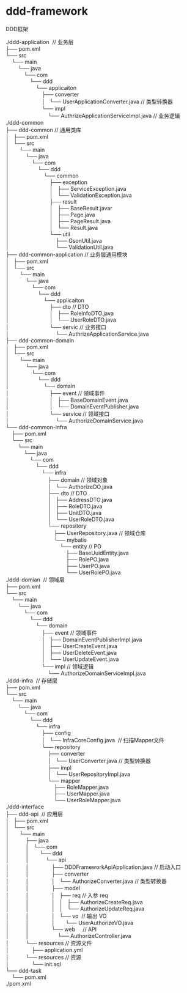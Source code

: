 # ddd-framework
DDD框架


<p style="margin:0;">./ddd-application&nbsp; // 业务层</p><p style="margin:0;">├── pom.xml</p><p style="margin:0;">└── src</p><p style="margin:0;">&nbsp; &nbsp; └── main</p><p style="margin:0;">&nbsp; &nbsp; &nbsp; &nbsp; └── java</p><p style="margin:0;">&nbsp; &nbsp; &nbsp; &nbsp; &nbsp; &nbsp; └── com</p><p style="margin:0;">&nbsp; &nbsp; &nbsp; &nbsp; &nbsp; &nbsp; &nbsp; &nbsp; └── ddd</p><p style="margin:0;">&nbsp; &nbsp; &nbsp; &nbsp; &nbsp; &nbsp; &nbsp; &nbsp; &nbsp; &nbsp; └── applicaiton</p><p style="margin:0;">&nbsp; &nbsp; &nbsp; &nbsp; &nbsp; &nbsp; &nbsp; &nbsp; &nbsp; &nbsp; &nbsp; &nbsp; ├── converter</p><p style="margin:0;">&nbsp; &nbsp; &nbsp; &nbsp; &nbsp; &nbsp; &nbsp; &nbsp; &nbsp; &nbsp; &nbsp; &nbsp; │&nbsp; &nbsp;└── UserApplicationConverter.java // 类型转换器</p><p style="margin:0;">&nbsp; &nbsp; &nbsp; &nbsp; &nbsp; &nbsp; &nbsp; &nbsp; &nbsp; &nbsp; &nbsp; &nbsp; └── impl</p><p style="margin:0;">&nbsp; &nbsp; &nbsp; &nbsp; &nbsp; &nbsp; &nbsp; &nbsp; &nbsp; &nbsp; &nbsp; &nbsp; &nbsp; &nbsp; └── AuthrizeApplicationServiceImpl.java // 业务逻辑</p><p style="margin:0;">./ddd-common</p><p style="margin:0;">├── ddd-common // 通用类库</p><p style="margin:0;">│&nbsp; &nbsp;├── pom.xml</p><p style="margin:0;">│&nbsp; &nbsp;└── src</p><p style="margin:0;">│&nbsp; &nbsp; &nbsp; &nbsp;└── main</p><p style="margin:0;">│&nbsp; &nbsp; &nbsp; &nbsp; &nbsp; &nbsp;└── java</p><p style="margin:0;">│&nbsp; &nbsp; &nbsp; &nbsp; &nbsp; &nbsp; &nbsp; &nbsp;└── com</p><p style="margin:0;">│&nbsp; &nbsp; &nbsp; &nbsp; &nbsp; &nbsp; &nbsp; &nbsp; &nbsp; &nbsp;└── ddd</p><p style="margin:0;">│&nbsp; &nbsp; &nbsp; &nbsp; &nbsp; &nbsp; &nbsp; &nbsp; &nbsp; &nbsp; &nbsp; &nbsp;└── common</p><p style="margin:0;">│&nbsp; &nbsp; &nbsp; &nbsp; &nbsp; &nbsp; &nbsp; &nbsp; &nbsp; &nbsp; &nbsp; &nbsp; &nbsp; &nbsp;├── exception</p><p style="margin:0;">│&nbsp; &nbsp; &nbsp; &nbsp; &nbsp; &nbsp; &nbsp; &nbsp; &nbsp; &nbsp; &nbsp; &nbsp; &nbsp; &nbsp;│&nbsp; &nbsp;├── ServiceException.java</p><p style="margin:0;">│&nbsp; &nbsp; &nbsp; &nbsp; &nbsp; &nbsp; &nbsp; &nbsp; &nbsp; &nbsp; &nbsp; &nbsp; &nbsp; &nbsp;│&nbsp; &nbsp;└── ValidationException.java</p><p style="margin:0;">│&nbsp; &nbsp; &nbsp; &nbsp; &nbsp; &nbsp; &nbsp; &nbsp; &nbsp; &nbsp; &nbsp; &nbsp; &nbsp; &nbsp;├── result</p><p style="margin:0;">│&nbsp; &nbsp; &nbsp; &nbsp; &nbsp; &nbsp; &nbsp; &nbsp; &nbsp; &nbsp; &nbsp; &nbsp; &nbsp; &nbsp;│&nbsp; &nbsp;├── BaseResult.javar</p><p style="margin:0;">│&nbsp; &nbsp; &nbsp; &nbsp; &nbsp; &nbsp; &nbsp; &nbsp; &nbsp; &nbsp; &nbsp; &nbsp; &nbsp; &nbsp;│&nbsp; &nbsp;├── Page.java</p><p style="margin:0;">│&nbsp; &nbsp; &nbsp; &nbsp; &nbsp; &nbsp; &nbsp; &nbsp; &nbsp; &nbsp; &nbsp; &nbsp; &nbsp; &nbsp;│&nbsp; &nbsp;├── PageResult.java</p><p style="margin:0;">│&nbsp; &nbsp; &nbsp; &nbsp; &nbsp; &nbsp; &nbsp; &nbsp; &nbsp; &nbsp; &nbsp; &nbsp; &nbsp; &nbsp;│&nbsp; &nbsp;└── Result.java</p><p style="margin:0;">│&nbsp; &nbsp; &nbsp; &nbsp; &nbsp; &nbsp; &nbsp; &nbsp; &nbsp; &nbsp; &nbsp; &nbsp; &nbsp; &nbsp;└── util</p><p style="margin:0;">│&nbsp; &nbsp; &nbsp; &nbsp; &nbsp; &nbsp; &nbsp; &nbsp; &nbsp; &nbsp; &nbsp; &nbsp; &nbsp; &nbsp; &nbsp; &nbsp;├── GsonUtil.java</p><p style="margin:0;">│&nbsp; &nbsp; &nbsp; &nbsp; &nbsp; &nbsp; &nbsp; &nbsp; &nbsp; &nbsp; &nbsp; &nbsp; &nbsp; &nbsp; &nbsp; &nbsp;└── ValidationUtil.java</p><p style="margin:0;">├── ddd-common-application // 业务层通用模块</p><p style="margin:0;">│&nbsp; &nbsp;├── pom.xml</p><p style="margin:0;">│&nbsp; &nbsp;└── src</p><p style="margin:0;">│&nbsp; &nbsp; &nbsp; &nbsp;└── main</p><p style="margin:0;">│&nbsp; &nbsp; &nbsp; &nbsp; &nbsp; &nbsp;└── java</p><p style="margin:0;">│&nbsp; &nbsp; &nbsp; &nbsp; &nbsp; &nbsp; &nbsp; &nbsp;└── com</p><p style="margin:0;">│&nbsp; &nbsp; &nbsp; &nbsp; &nbsp; &nbsp; &nbsp; &nbsp; &nbsp; &nbsp;└── ddd</p><p style="margin:0;">│&nbsp; &nbsp; &nbsp; &nbsp; &nbsp; &nbsp; &nbsp; &nbsp; &nbsp; &nbsp; &nbsp; &nbsp;└── applicaiton</p><p style="margin:0;">│&nbsp; &nbsp; &nbsp; &nbsp; &nbsp; &nbsp; &nbsp; &nbsp; &nbsp; &nbsp; &nbsp; &nbsp; &nbsp; &nbsp;├── dto // DTO</p><p style="margin:0;">│&nbsp; &nbsp; &nbsp; &nbsp; &nbsp; &nbsp; &nbsp; &nbsp; &nbsp; &nbsp; &nbsp; &nbsp; &nbsp; &nbsp;│&nbsp; &nbsp;├── RoleInfoDTO.java</p><p style="margin:0;">│&nbsp; &nbsp; &nbsp; &nbsp; &nbsp; &nbsp; &nbsp; &nbsp; &nbsp; &nbsp; &nbsp; &nbsp; &nbsp; &nbsp;│&nbsp; &nbsp;└── UserRoleDTO.java</p><p style="margin:0;">│&nbsp; &nbsp; &nbsp; &nbsp; &nbsp; &nbsp; &nbsp; &nbsp; &nbsp; &nbsp; &nbsp; &nbsp; &nbsp; &nbsp;└── servic // 业务接口</p><p style="margin:0;">│&nbsp; &nbsp; &nbsp; &nbsp; &nbsp; &nbsp; &nbsp; &nbsp; &nbsp; &nbsp; &nbsp; &nbsp; &nbsp; &nbsp; &nbsp; &nbsp;└── AuthrizeApplicationService.java</p><p style="margin:0;">├── ddd-common-domain</p><p style="margin:0;">│&nbsp; &nbsp;├── pom.xml</p><p style="margin:0;">│&nbsp; &nbsp;└── src</p><p style="margin:0;">│&nbsp; &nbsp; &nbsp; &nbsp;└── main</p><p style="margin:0;">│&nbsp; &nbsp; &nbsp; &nbsp; &nbsp; &nbsp;└── java</p><p style="margin:0;">│&nbsp; &nbsp; &nbsp; &nbsp; &nbsp; &nbsp; &nbsp; &nbsp;└── com</p><p style="margin:0;">│&nbsp; &nbsp; &nbsp; &nbsp; &nbsp; &nbsp; &nbsp; &nbsp; &nbsp; &nbsp;└── ddd</p><p style="margin:0;">│&nbsp; &nbsp; &nbsp; &nbsp; &nbsp; &nbsp; &nbsp; &nbsp; &nbsp; &nbsp; &nbsp; &nbsp;└── domain</p><p style="margin:0;">│&nbsp; &nbsp; &nbsp; &nbsp; &nbsp; &nbsp; &nbsp; &nbsp; &nbsp; &nbsp; &nbsp; &nbsp; &nbsp; &nbsp;├── event // 领域事件</p><p style="margin:0;">│&nbsp; &nbsp; &nbsp; &nbsp; &nbsp; &nbsp; &nbsp; &nbsp; &nbsp; &nbsp; &nbsp; &nbsp; &nbsp; &nbsp;│&nbsp; &nbsp;├── BaseDomainEvent.java</p><p style="margin:0;">│&nbsp; &nbsp; &nbsp; &nbsp; &nbsp; &nbsp; &nbsp; &nbsp; &nbsp; &nbsp; &nbsp; &nbsp; &nbsp; &nbsp;│&nbsp; &nbsp;└── DomainEventPublisher.java</p><p style="margin:0;">│&nbsp; &nbsp; &nbsp; &nbsp; &nbsp; &nbsp; &nbsp; &nbsp; &nbsp; &nbsp; &nbsp; &nbsp; &nbsp; &nbsp;└── service // 领域接口</p><p style="margin:0;">│&nbsp; &nbsp; &nbsp; &nbsp; &nbsp; &nbsp; &nbsp; &nbsp; &nbsp; &nbsp; &nbsp; &nbsp; &nbsp; &nbsp; &nbsp; &nbsp;└── AuthorizeDomainService.java</p><p style="margin:0;">└── ddd-common-infra</p><p style="margin:0;">&nbsp; &nbsp; ├── pom.xml</p><p style="margin:0;">&nbsp; &nbsp; └── src</p><p style="margin:0;">&nbsp; &nbsp; &nbsp; &nbsp; └── main</p><p style="margin:0;">&nbsp; &nbsp; &nbsp; &nbsp; &nbsp; &nbsp; └── java</p><p style="margin:0;">&nbsp; &nbsp; &nbsp; &nbsp; &nbsp; &nbsp; &nbsp; &nbsp; └── com</p><p style="margin:0;">&nbsp; &nbsp; &nbsp; &nbsp; &nbsp; &nbsp; &nbsp; &nbsp; &nbsp; &nbsp; └── ddd</p><p style="margin:0;">&nbsp; &nbsp; &nbsp; &nbsp; &nbsp; &nbsp; &nbsp; &nbsp; &nbsp; &nbsp; &nbsp; &nbsp; └── infra</p><p style="margin:0;">&nbsp; &nbsp; &nbsp; &nbsp; &nbsp; &nbsp; &nbsp; &nbsp; &nbsp; &nbsp; &nbsp; &nbsp; &nbsp; &nbsp; ├── domain // 领域对象</p><p style="margin:0;">&nbsp; &nbsp; &nbsp; &nbsp; &nbsp; &nbsp; &nbsp; &nbsp; &nbsp; &nbsp; &nbsp; &nbsp; &nbsp; &nbsp; │&nbsp; &nbsp;└── AuthorizeDO.java</p><p style="margin:0;">&nbsp; &nbsp; &nbsp; &nbsp; &nbsp; &nbsp; &nbsp; &nbsp; &nbsp; &nbsp; &nbsp; &nbsp; &nbsp; &nbsp; ├── dto // DTO</p><p style="margin:0;">&nbsp; &nbsp; &nbsp; &nbsp; &nbsp; &nbsp; &nbsp; &nbsp; &nbsp; &nbsp; &nbsp; &nbsp; &nbsp; &nbsp; │&nbsp; &nbsp;├── AddressDTO.java</p><p style="margin:0;">&nbsp; &nbsp; &nbsp; &nbsp; &nbsp; &nbsp; &nbsp; &nbsp; &nbsp; &nbsp; &nbsp; &nbsp; &nbsp; &nbsp; │&nbsp; &nbsp;├── RoleDTO.java</p><p style="margin:0;">&nbsp; &nbsp; &nbsp; &nbsp; &nbsp; &nbsp; &nbsp; &nbsp; &nbsp; &nbsp; &nbsp; &nbsp; &nbsp; &nbsp; │&nbsp; &nbsp;├── UnitDTO.java</p><p style="margin:0;">&nbsp; &nbsp; &nbsp; &nbsp; &nbsp; &nbsp; &nbsp; &nbsp; &nbsp; &nbsp; &nbsp; &nbsp; &nbsp; &nbsp; │&nbsp; &nbsp;└── UserRoleDTO.java</p><p style="margin:0;">&nbsp; &nbsp; &nbsp; &nbsp; &nbsp; &nbsp; &nbsp; &nbsp; &nbsp; &nbsp; &nbsp; &nbsp; &nbsp; &nbsp; └── repository</p><p style="margin:0;">&nbsp; &nbsp; &nbsp; &nbsp; &nbsp; &nbsp; &nbsp; &nbsp; &nbsp; &nbsp; &nbsp; &nbsp; &nbsp; &nbsp; &nbsp; &nbsp; ├── UserRepository.java // 领域仓库</p><p style="margin:0;">&nbsp; &nbsp; &nbsp; &nbsp; &nbsp; &nbsp; &nbsp; &nbsp; &nbsp; &nbsp; &nbsp; &nbsp; &nbsp; &nbsp; &nbsp; &nbsp; └── mybatis</p><p style="margin:0;">&nbsp; &nbsp; &nbsp; &nbsp; &nbsp; &nbsp; &nbsp; &nbsp; &nbsp; &nbsp; &nbsp; &nbsp; &nbsp; &nbsp; &nbsp; &nbsp; &nbsp; &nbsp; └── entity // PO</p><p style="margin:0;">&nbsp; &nbsp; &nbsp; &nbsp; &nbsp; &nbsp; &nbsp; &nbsp; &nbsp; &nbsp; &nbsp; &nbsp; &nbsp; &nbsp; &nbsp; &nbsp; &nbsp; &nbsp; &nbsp; &nbsp; ├── BaseUuidEntity.java</p><p style="margin:0;">&nbsp; &nbsp; &nbsp; &nbsp; &nbsp; &nbsp; &nbsp; &nbsp; &nbsp; &nbsp; &nbsp; &nbsp; &nbsp; &nbsp; &nbsp; &nbsp; &nbsp; &nbsp; &nbsp; &nbsp; ├── RolePO.java</p><p style="margin:0;">&nbsp; &nbsp; &nbsp; &nbsp; &nbsp; &nbsp; &nbsp; &nbsp; &nbsp; &nbsp; &nbsp; &nbsp; &nbsp; &nbsp; &nbsp; &nbsp; &nbsp; &nbsp; &nbsp; &nbsp; ├── UserPO.java</p><p style="margin:0;">&nbsp; &nbsp; &nbsp; &nbsp; &nbsp; &nbsp; &nbsp; &nbsp; &nbsp; &nbsp; &nbsp; &nbsp; &nbsp; &nbsp; &nbsp; &nbsp; &nbsp; &nbsp; &nbsp; &nbsp; └── UserRolePO.java</p><p style="margin:0;">./ddd-domian&nbsp; // 领域层</p><p style="margin:0;">├── pom.xml</p><p style="margin:0;">└── src</p><p style="margin:0;">&nbsp; &nbsp; └── main</p><p style="margin:0;">&nbsp; &nbsp; &nbsp; &nbsp; └── java</p><p style="margin:0;">&nbsp; &nbsp; &nbsp; &nbsp; &nbsp; &nbsp; └── com</p><p style="margin:0;">&nbsp; &nbsp; &nbsp; &nbsp; &nbsp; &nbsp; &nbsp; &nbsp; └── ddd</p><p style="margin:0;">&nbsp; &nbsp; &nbsp; &nbsp; &nbsp; &nbsp; &nbsp; &nbsp; &nbsp; &nbsp; └── domain</p><p style="margin:0;">&nbsp; &nbsp; &nbsp; &nbsp; &nbsp; &nbsp; &nbsp; &nbsp; &nbsp; &nbsp; &nbsp; &nbsp; ├── event // 领域事件</p><p style="margin:0;">&nbsp; &nbsp; &nbsp; &nbsp; &nbsp; &nbsp; &nbsp; &nbsp; &nbsp; &nbsp; &nbsp; &nbsp; │&nbsp; &nbsp;├── DomainEventPublisherImpl.java</p><p style="margin:0;">&nbsp; &nbsp; &nbsp; &nbsp; &nbsp; &nbsp; &nbsp; &nbsp; &nbsp; &nbsp; &nbsp; &nbsp; │&nbsp; &nbsp;├── UserCreateEvent.java</p><p style="margin:0;">&nbsp; &nbsp; &nbsp; &nbsp; &nbsp; &nbsp; &nbsp; &nbsp; &nbsp; &nbsp; &nbsp; &nbsp; │&nbsp; &nbsp;├── UserDeleteEvent.java</p><p style="margin:0;">&nbsp; &nbsp; &nbsp; &nbsp; &nbsp; &nbsp; &nbsp; &nbsp; &nbsp; &nbsp; &nbsp; &nbsp; │&nbsp; &nbsp;└── UserUpdateEvent.java</p><p style="margin:0;">&nbsp; &nbsp; &nbsp; &nbsp; &nbsp; &nbsp; &nbsp; &nbsp; &nbsp; &nbsp; &nbsp; &nbsp; └── impl // 领域逻辑</p><p style="margin:0;">&nbsp; &nbsp; &nbsp; &nbsp; &nbsp; &nbsp; &nbsp; &nbsp; &nbsp; &nbsp; &nbsp; &nbsp; &nbsp; &nbsp; └── AuthorizeDomainServiceImpl.java</p><p style="margin:0;">./ddd-infra&nbsp; // 存储层</p><p style="margin:0;">├── pom.xml</p><p style="margin:0;">└── src</p><p style="margin:0;">&nbsp; &nbsp; └── main</p><p style="margin:0;">&nbsp; &nbsp; &nbsp; &nbsp; └── java</p><p style="margin:0;">&nbsp; &nbsp; &nbsp; &nbsp; &nbsp; &nbsp; └── com</p><p style="margin:0;">&nbsp; &nbsp; &nbsp; &nbsp; &nbsp; &nbsp; &nbsp; &nbsp; └── ddd</p><p style="margin:0;">&nbsp; &nbsp; &nbsp; &nbsp; &nbsp; &nbsp; &nbsp; &nbsp; &nbsp; &nbsp; └── infra</p><p style="margin:0;">&nbsp; &nbsp; &nbsp; &nbsp; &nbsp; &nbsp; &nbsp; &nbsp; &nbsp; &nbsp; &nbsp; &nbsp; ├── config</p><p style="margin:0;">&nbsp; &nbsp; &nbsp; &nbsp; &nbsp; &nbsp; &nbsp; &nbsp; &nbsp; &nbsp; &nbsp; &nbsp; │&nbsp; &nbsp;└── InfraCoreConfig.java&nbsp; // 扫描Mapper文件</p><p style="margin:0;">&nbsp; &nbsp; &nbsp; &nbsp; &nbsp; &nbsp; &nbsp; &nbsp; &nbsp; &nbsp; &nbsp; &nbsp; └── repository</p><p style="margin:0;">&nbsp; &nbsp; &nbsp; &nbsp; &nbsp; &nbsp; &nbsp; &nbsp; &nbsp; &nbsp; &nbsp; &nbsp; &nbsp; &nbsp; ├── converter</p><p style="margin:0;">&nbsp; &nbsp; &nbsp; &nbsp; &nbsp; &nbsp; &nbsp; &nbsp; &nbsp; &nbsp; &nbsp; &nbsp; &nbsp; &nbsp; │&nbsp; &nbsp;└── UserConverter.java // 类型转换器</p><p style="margin:0;">&nbsp; &nbsp; &nbsp; &nbsp; &nbsp; &nbsp; &nbsp; &nbsp; &nbsp; &nbsp; &nbsp; &nbsp; &nbsp; &nbsp; ├── impl</p><p style="margin:0;">&nbsp; &nbsp; &nbsp; &nbsp; &nbsp; &nbsp; &nbsp; &nbsp; &nbsp; &nbsp; &nbsp; &nbsp; &nbsp; &nbsp; │&nbsp; &nbsp;└── UserRepositoryImpl.java</p><p style="margin:0;">&nbsp; &nbsp; &nbsp; &nbsp; &nbsp; &nbsp; &nbsp; &nbsp; &nbsp; &nbsp; &nbsp; &nbsp; &nbsp; &nbsp; └── mapper</p><p style="margin:0;">&nbsp; &nbsp; &nbsp; &nbsp; &nbsp; &nbsp; &nbsp; &nbsp; &nbsp; &nbsp; &nbsp; &nbsp; &nbsp; &nbsp; &nbsp; &nbsp; ├── RoleMapper.java</p><p style="margin:0;">&nbsp; &nbsp; &nbsp; &nbsp; &nbsp; &nbsp; &nbsp; &nbsp; &nbsp; &nbsp; &nbsp; &nbsp; &nbsp; &nbsp; &nbsp; &nbsp; ├── UserMapper.java</p><p style="margin:0;">&nbsp; &nbsp; &nbsp; &nbsp; &nbsp; &nbsp; &nbsp; &nbsp; &nbsp; &nbsp; &nbsp; &nbsp; &nbsp; &nbsp; &nbsp; &nbsp; └── UserRoleMapper.java</p><p style="margin:0;">./ddd-interface</p><p style="margin:0;">├── ddd-api&nbsp; // 应用层</p><p style="margin:0;">│&nbsp; &nbsp;├── pom.xml</p><p style="margin:0;">│&nbsp; &nbsp;└── src</p><p style="margin:0;">│&nbsp; &nbsp; &nbsp; &nbsp;└── main</p><p style="margin:0;">│&nbsp; &nbsp; &nbsp; &nbsp; &nbsp; &nbsp;├── java</p><p style="margin:0;">│&nbsp; &nbsp; &nbsp; &nbsp; &nbsp; &nbsp;│&nbsp; &nbsp;└── com</p><p style="margin:0;">│&nbsp; &nbsp; &nbsp; &nbsp; &nbsp; &nbsp;│&nbsp; &nbsp; &nbsp; &nbsp;└── ddd</p><p style="margin:0;">│&nbsp; &nbsp; &nbsp; &nbsp; &nbsp; &nbsp;│&nbsp; &nbsp; &nbsp; &nbsp; &nbsp; &nbsp;└── api</p><p style="margin:0;">│&nbsp; &nbsp; &nbsp; &nbsp; &nbsp; &nbsp;│&nbsp; &nbsp; &nbsp; &nbsp; &nbsp; &nbsp; &nbsp; &nbsp;├── DDDFrameworkApiApplication.java // 启动入口</p><p style="margin:0;">│&nbsp; &nbsp; &nbsp; &nbsp; &nbsp; &nbsp;│&nbsp; &nbsp; &nbsp; &nbsp; &nbsp; &nbsp; &nbsp; &nbsp;├── converter</p><p style="margin:0;">│&nbsp; &nbsp; &nbsp; &nbsp; &nbsp; &nbsp;│&nbsp; &nbsp; &nbsp; &nbsp; &nbsp; &nbsp; &nbsp; &nbsp;│&nbsp; &nbsp;└── AuthorizeConverter.java // 类型转换器</p><p style="margin:0;">│&nbsp; &nbsp; &nbsp; &nbsp; &nbsp; &nbsp;│&nbsp; &nbsp; &nbsp; &nbsp; &nbsp; &nbsp; &nbsp; &nbsp;├── model</p><p style="margin:0;">│&nbsp; &nbsp; &nbsp; &nbsp; &nbsp; &nbsp;│&nbsp; &nbsp; &nbsp; &nbsp; &nbsp; &nbsp; &nbsp; &nbsp;│&nbsp; &nbsp;├── req // 入参 req</p><p style="margin:0;">│&nbsp; &nbsp; &nbsp; &nbsp; &nbsp; &nbsp;│&nbsp; &nbsp; &nbsp; &nbsp; &nbsp; &nbsp; &nbsp; &nbsp;│&nbsp; &nbsp;│&nbsp; &nbsp;├── AuthorizeCreateReq.java</p><p style="margin:0;">│&nbsp; &nbsp; &nbsp; &nbsp; &nbsp; &nbsp;│&nbsp; &nbsp; &nbsp; &nbsp; &nbsp; &nbsp; &nbsp; &nbsp;│&nbsp; &nbsp;│&nbsp; &nbsp;└── AuthorizeUpdateReq.java</p><p style="margin:0;">│&nbsp; &nbsp; &nbsp; &nbsp; &nbsp; &nbsp;│&nbsp; &nbsp; &nbsp; &nbsp; &nbsp; &nbsp; &nbsp; &nbsp;│&nbsp; &nbsp;└── vo&nbsp; // 输出 VO</p><p style="margin:0;">│&nbsp; &nbsp; &nbsp; &nbsp; &nbsp; &nbsp;│&nbsp; &nbsp; &nbsp; &nbsp; &nbsp; &nbsp; &nbsp; &nbsp;│&nbsp; &nbsp; &nbsp; &nbsp;└── UserAuthorizeVO.java</p><p style="margin:0;">│&nbsp; &nbsp; &nbsp; &nbsp; &nbsp; &nbsp;│&nbsp; &nbsp; &nbsp; &nbsp; &nbsp; &nbsp; &nbsp; &nbsp;└── web&nbsp; &nbsp; &nbsp;// API</p><p style="margin:0;">│&nbsp; &nbsp; &nbsp; &nbsp; &nbsp; &nbsp;│&nbsp; &nbsp; &nbsp; &nbsp; &nbsp; &nbsp; &nbsp; &nbsp; &nbsp; &nbsp;└── AuthorizeController.java</p><p style="margin:0;">│&nbsp; &nbsp; &nbsp; &nbsp; &nbsp; &nbsp;└── resources // 资源文件</p><p style="margin:0;">│&nbsp; &nbsp; &nbsp; &nbsp; &nbsp; &nbsp; &nbsp; &nbsp;├── application.yml</p><p style="margin:0;">│&nbsp; &nbsp; &nbsp; &nbsp; &nbsp; &nbsp;└── resources // 资源</p><p style="margin:0;">│&nbsp; &nbsp; &nbsp; &nbsp; &nbsp; &nbsp; &nbsp; &nbsp;└── init.sql</p><p style="margin:0;">└── ddd-task</p><p style="margin:0;">&nbsp; &nbsp; └── pom.xml</p><p style="margin:0;">./pom.xml</p>
